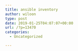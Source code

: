 ```yaml
---
title: ansible inventory
author: wiloon
type: post
date: 2019-01-25T04:07:07+00:00
url: /?p=13470
categories:
  - Uncategorized

---
```

```bashansible_user=root
```